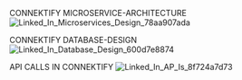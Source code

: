 CONNEKTIFY MICROSERVICE-ARCHITECTURE
![Linked_In_Microservices_Design_78aa907ada](https://github.com/user-attachments/assets/a309fa6b-90d8-4188-a86e-53599490342f)

CONNEKTIFY DATABASE-DESIGN
![Linked_In_Database_Design_600d7e8874](https://github.com/user-attachments/assets/1473de6b-9476-4f90-a1f1-4ab80eb50397)

API CALLS IN CONNEKTIFY
![Linked_In_AP_Is_8f724a7d73](https://github.com/user-attachments/assets/d6d135e2-8ce0-432b-9bbb-89fc769d13a5)


